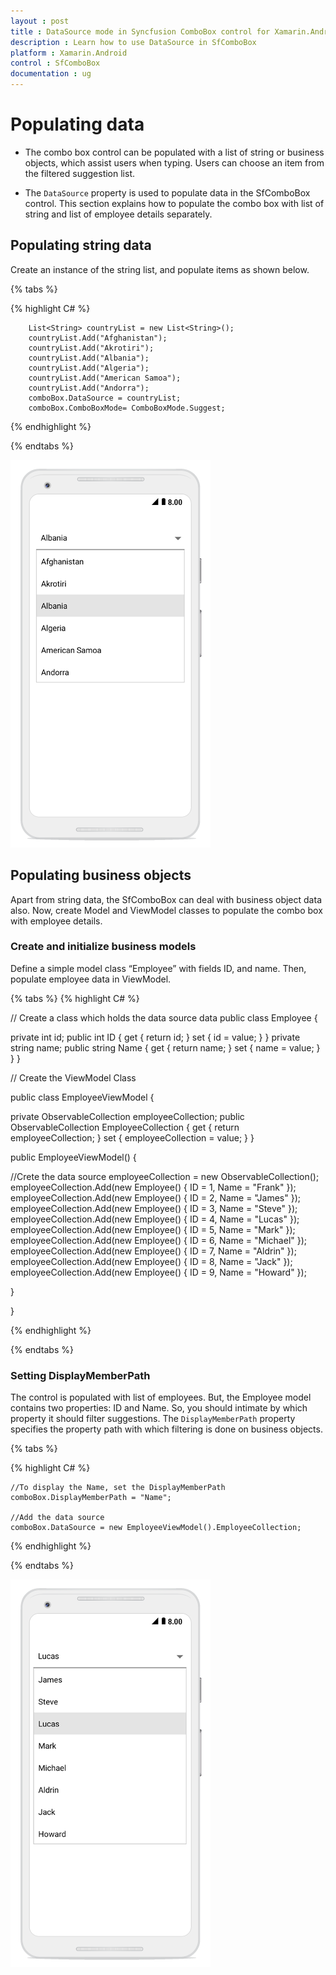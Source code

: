 ```yaml
---
layout : post
title : DataSource mode in Syncfusion ComboBox control for Xamarin.Android
description : Learn how to use DataSource in SfComboBox 
platform : Xamarin.Android
control : SfComboBox
documentation : ug
---
```


# Populating data

* The combo box control can be populated with a list of string or business objects, which assist users when typing. Users can choose an item from the filtered suggestion list.

* The `DataSource` property is used to populate data in the SfComboBox control. This section explains how to populate the combo box with list of string and list of employee details separately. 

## Populating string data

Create an instance of the string list, and populate items as shown below.

{% tabs %}

{% highlight C# %}
	
	    List<String> countryList = new List<String>();
        countryList.Add("Afghanistan");
        countryList.Add("Akrotiri");
        countryList.Add("Albania");
        countryList.Add("Algeria");
        countryList.Add("American Samoa");
        countryList.Add("Andorra"); 
        comboBox.DataSource = countryList;
        comboBox.ComboBoxMode= ComboBoxMode.Suggest; 

{% endhighlight %}

{% endtabs %}
	
![](images/populatestringdata.png)

## Populating business objects
 
Apart from string data, the SfComboBox can deal with business object data also. Now, create Model and ViewModel classes to populate the combo box with employee details.

 ### Create and initialize business models

Define a simple model class “Employee” with fields ID, and name. Then, populate employee data in ViewModel. 

{% tabs %}
{% highlight C# %}

// Create a class which holds the data source data
public class Employee 
{ 
    
private int id; 
public int ID 
{ 
get { return id; } 
set { id = value; } 
} 
private string name; 
public string Name 
{ 
get { return name; }
set { name = value; } 
} 
} 

// Create the ViewModel Class

public class EmployeeViewModel 
{ 

private ObservableCollection<Employee> employeeCollection; 
public ObservableCollection<Employee> EmployeeCollection 
{ 
get { return employeeCollection; } 
set { employeeCollection = value; } 
} 

public EmployeeViewModel() 
{ 

//Crete the data source 
employeeCollection = new ObservableCollection<Employee>(); 
employeeCollection.Add(new Employee() { ID = 1, Name = "Frank" }); 
employeeCollection.Add(new Employee() { ID = 2, Name = "James" }); 
employeeCollection.Add(new Employee() { ID = 3, Name = "Steve" }); 
employeeCollection.Add(new Employee() { ID = 4, Name = "Lucas" }); 
employeeCollection.Add(new Employee() { ID = 5, Name = "Mark" }); 
employeeCollection.Add(new Employee() { ID = 6, Name = "Michael" }); 
employeeCollection.Add(new Employee() { ID = 7, Name = "Aldrin" }); 
employeeCollection.Add(new Employee() { ID = 8, Name = "Jack" }); 
employeeCollection.Add(new Employee() { ID = 9, Name = "Howard" }); 

} 

}

{% endhighlight %}

{% endtabs %}

### Setting DisplayMemberPath

The control is populated with list of employees. But, the Employee model contains two properties: ID and Name. So, you should intimate by which property it should filter suggestions. The `DisplayMemberPath` property specifies the property path with which filtering is done on business objects.

{% tabs %}

{% highlight C# %}

    //To display the Name, set the DisplayMemberPath
	comboBox.DisplayMemberPath = "Name";

	//Add the data source
    comboBox.DataSource = new EmployeeViewModel().EmployeeCollection; 

{% endhighlight %}

{% endtabs %}

![](images/populatebusiness.png)
